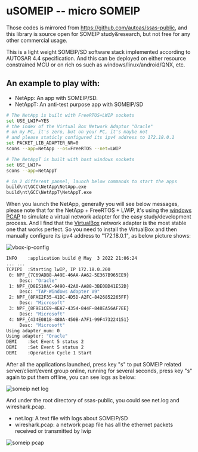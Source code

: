 # uSOMEIP -- micro SOMEIP

Those codes is mirrored from https://github.com/autoas/ssas-public, and this library is source open for SOMEIP study&research, but not free for any other commercial usage.

This is a light weight SOMEIP/SD software stack implemented according to AUTOSAR 4.4 specification. And this can be deployed on either resource constrained MCU or on rich os such as windows/linux/android/QNX, etc.

## An example to play with:

* NetApp: An app with SOMEIP/SD.
* NetAppT: An anti-test purpose app with SOMEIP/SD

```sh
# The NetApp is built with FreeRTOS+LWIP sockets
set USE_LWIP=YES
# the index of the Virtual Box Network Adaptor "Oracle"
# on my PC, it's zero, but on your PC, it's maybe not
# and please staticly configured its ipv4 address to 172.18.0.1
set PACKET_LIB_ADAPTER_NR=0
scons --app=NetApp --os=FreeRTOS --net=LWIP

# The NetAppT is built with host windows sockets
set USE_LWIP=
scons --app=NetAppT

# in 2 different pannel, launch below commands to start the apps
build\nt\GCC\NetApp\NetApp.exe
build\nt\GCC\NetAppT\NetAppT.exe
```

When you launch the NetApp, generally you will see below messages, please note that for the NetApp + FreeRTOS + LWIP, it's using the [windows PCAP](https://www.winpcap.org/) to simulate a virtual network adapter for the easy study/development process. And I find that the [VirtualBox](https://www.virtualbox.org/) network adapter is the most stable one that works perfect.  So you need to install the VirtualBox and then manually configure its ipv4 address to "172.18.0.1", as below picture shows:

![vbox-ip-config](https://autoas.github.io/ssas-public/images/someip-vbox-net-adapter-ip-config.png)

```sh
INFO    :application build @ May  3 2022 21:06:24
... ...
TCPIPI  :Starting lwIP, IP 172.18.0.200
 0: NPF_{7C69ADB8-A49E-46AA-AA62-5E367B965EE9}
     Desc: "Oracle"
 1: NPF_{D8E510AC-9490-42A0-AA88-3BE0BD41E52D}
     Desc: "TAP-Windows Adapter V9"
 2: NPF_{8FAE2F35-41DC-4D5D-A2FC-8426852265FF}
     Desc: "Microsoft"
 3: NPF_{8F9E1CE9-4EA7-4354-844F-848EA56AF7EE}
     Desc: "Microsoft"
 4: NPF_{434E0818-480A-450B-A7F1-99F473224151}
     Desc: "Microsoft"
Using adapter_num: 0
Using adapter: "Oracle"
DEMI    :Set Event 5 status 2
DEMI    :Set Event 5 status 2
DEMI    :Operation Cycle 1 Start
```

After all the applications launched, press key "s" to put SOMEIP related server/client/event group online, running for several seconds, press key "s" again to put them  offline, you can see logs as below:

![someip net log](https://autoas.github.io/ssas-public/images/someip-netapp-netappt-runing-log.png)

And under the root directory of ssas-public, you could see net.log and wireshark.pcap.

* net.log: A text file with logs about SOMEIP/SD
* wireshark.pcap: a network pcap file has all the ethernet packets received or transmitted by lwip

![someip pcap](https://autoas.github.io/ssas-public/images/someip-netapp-netappt-pcap.png)

